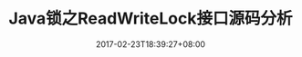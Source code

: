 ---
title: "Java锁之ReadWriteLock接口源码分析"
date: "2017-02-23T18:39:27+08:00"
categories: ["ABC_Lock"]
tags: ["Java", "Lock"]
draft: false
---